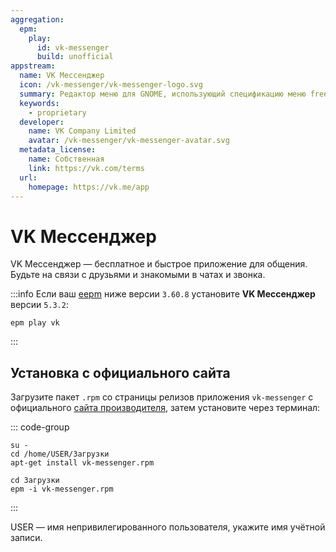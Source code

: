 ```yaml
---
aggregation:
  epm:
    play:
      id: vk-messenger
      build: unofficial
appstream:
  name: VK Мессенджер
  icon: /vk-messenger/vk-messenger-logo.svg
  summary: Редактор меню для GNOME, использующий спецификацию меню freedesktop.org.
  keywords:
    - proprietary
  developer:
    name: VK Company Limited
    avatar: /vk-messenger/vk-messenger-avatar.svg
  metadata_license:
    name: Собственная
    link: https://vk.com/terms
  url:
    homepage: https://vk.me/app
---
```


# VK Мессенджер

VK Мессенджер — бесплатное и быстрое приложение для общения. Будьте на связи с друзьями и знакомыми в чатах и звонка.

<!--@include: @apps/.parts/install/content-epm-play.md-->

:::info
Если ваш [eepm](/epm) ниже версии `3.60.8` установите **VK Мессенджер** версии `5.3.2`:

```shell
epm play vk
```

:::

## Установка с официального сайта

Загрузите пакет `.rpm` со страницы релизов приложения `vk-messenger` с официального [сайта производителя](https://vk.me/app), затем установите через терминал:

::: code-group

```shell[apt-get]
su -
cd /home/USER/Загрузки
apt-get install vk-messenger.rpm

```

```shell[epm]
сd Загрузки
epm -i vk-messenger.rpm
```

:::

USER — имя непривилегированного пользователя, укажите имя учётной записи.
